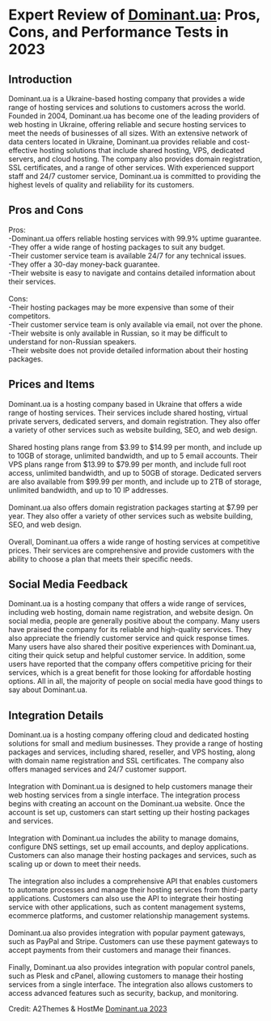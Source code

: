 <h1>Expert Review of <a href="https://a2themes.com/dominantua-reviews">Dominant.ua</a>: Pros, Cons, and Performance Tests in 2023</h1>
<h2>Introduction</h2>
Dominant.ua is a Ukraine-based hosting company that provides a wide range of hosting services and solutions to customers across the world. Founded in 2004, Dominant.ua has become one of the leading providers of web hosting in Ukraine, offering reliable and secure hosting services to meet the needs of businesses of all sizes. With an extensive network of data centers located in Ukraine, Dominant.ua provides reliable and cost-effective hosting solutions that include shared hosting, VPS, dedicated servers, and cloud hosting. The company also provides domain registration, SSL certificates, and a range of other services. With experienced support staff and 24/7 customer service, Dominant.ua is committed to providing the highest levels of quality and reliability for its customers.
<h2>Pros and Cons</h2>
Pros:<br>-Dominant.ua offers reliable hosting services with 99.9% uptime guarantee.<br>-They offer a wide range of hosting packages to suit any budget.<br>-Their customer service team is available 24/7 for any technical issues.<br>-They offer a 30-day money-back guarantee.<br>-Their website is easy to navigate and contains detailed information about their services.<br><br>Cons:<br>-Their hosting packages may be more expensive than some of their competitors.<br>-Their customer service team is only available via email, not over the phone.<br>-Their website is only available in Russian, so it may be difficult to understand for non-Russian speakers.<br>-Their website does not provide detailed information about their hosting packages.
<h2>Prices and Items</h2>
Dominant.ua is a hosting company based in Ukraine that offers a wide range of hosting services. Their services include shared hosting, virtual private servers, dedicated servers, and domain registration. They also offer a variety of other services such as website building, SEO, and web design.<br><br>Shared hosting plans range from $3.99 to $14.99 per month, and include up to 10GB of storage, unlimited bandwidth, and up to 5 email accounts. Their VPS plans range from $13.99 to $79.99 per month, and include full root access, unlimited bandwidth, and up to 50GB of storage. Dedicated servers are also available from $99.99 per month, and include up to 2TB of storage, unlimited bandwidth, and up to 10 IP addresses.<br><br>Dominant.ua also offers domain registration packages starting at $7.99 per year. They also offer a variety of other services such as website building, SEO, and web design.<br><br>Overall, Dominant.ua offers a wide range of hosting services at competitive prices. Their services are comprehensive and provide customers with the ability to choose a plan that meets their specific needs.
<h2>Social Media Feedback</h2>
Dominant.ua is a hosting company that offers a wide range of services, including web hosting, domain name registration, and website design. On social media, people are generally positive about the company. Many users have praised the company for its reliable and high-quality services. They also appreciate the friendly customer service and quick response times. Many users have also shared their positive experiences with Dominant.ua, citing their quick setup and helpful customer service. In addition, some users have reported that the company offers competitive pricing for their services, which is a great benefit for those looking for affordable hosting options. All in all, the majority of people on social media have good things to say about Dominant.ua.
<h2>Integration Details</h2>
Dominant.ua is a hosting company offering cloud and dedicated hosting solutions for small and medium businesses. They provide a range of hosting packages and services, including shared, reseller, and VPS hosting, along with domain name registration and SSL certificates. The company also offers managed services and 24/7 customer support.<br><br>Integration with Dominant.ua is designed to help customers manage their web hosting services from a single interface. The integration process begins with creating an account on the Dominant.ua website. Once the account is set up, customers can start setting up their hosting packages and services.<br><br>Integration with Dominant.ua includes the ability to manage domains, configure DNS settings, set up email accounts, and deploy applications. Customers can also manage their hosting packages and services, such as scaling up or down to meet their needs.<br><br>The integration also includes a comprehensive API that enables customers to automate processes and manage their hosting services from third-party applications. Customers can also use the API to integrate their hosting service with other applications, such as content management systems, ecommerce platforms, and customer relationship management systems.<br><br>Dominant.ua also provides integration with popular payment gateways, such as PayPal and Stripe. Customers can use these payment gateways to accept payments from their customers and manage their finances.<br><br>Finally, Dominant.ua also provides integration with popular control panels, such as Plesk and cPanel, allowing customers to manage their hosting services from a single interface. The integration also allows customers to access advanced features such as security, backup, and monitoring.
<p>Credit: A2Themes & HostMe <a href="https://a2themes.com/dominantua-reviews">Dominant.ua 2023</a></p>